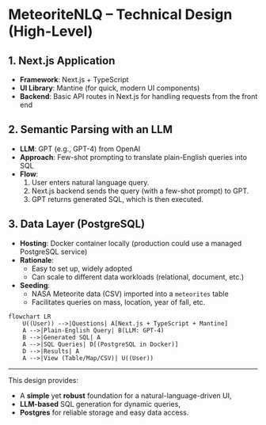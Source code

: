 # MeteoriteNLQ – Technical Design (High-Level)

## 1. Next.js Application
- **Framework**: Next.js + TypeScript
- **UI Library**: Mantine (for quick, modern UI components)
- **Backend**: Basic API routes in Next.js for handling requests from the front end

## 2. Semantic Parsing with an LLM
- **LLM**: GPT (e.g., GPT-4) from OpenAI
- **Approach**: Few-shot prompting to translate plain-English queries into SQL
- **Flow**:
  1. User enters natural language query.
  2. Next.js backend sends the query (with a few-shot prompt) to GPT.
  3. GPT returns generated SQL, which is then executed.

## 3. Data Layer (PostgreSQL)
- **Hosting**: Docker container locally (production could use a managed PostgreSQL service)
- **Rationale**:
  - Easy to set up, widely adopted
  - Can scale to different data workloads (relational, document, etc.)
- **Seeding**:
  - NASA Meteorite data (CSV) imported into a `meteorites` table
  - Facilitates queries on mass, location, year of fall, etc.

```mermaid
flowchart LR
    U((User)) -->|Questions| A[Next.js + TypeScript + Mantine]
    A -->|Plain-English Query| B(LLM: GPT-4)
    B -->|Generated SQL| A
    A -->|SQL Queries| D[(PostgreSQL in Docker)]
    D -->|Results| A
    A -->|View (Table/Map/CSV)| U((User))
```

---

This design provides:
- A **simple** yet **robust** foundation for a natural-language-driven UI,
- **LLM-based** SQL generation for dynamic queries,
- **Postgres** for reliable storage and easy data access.